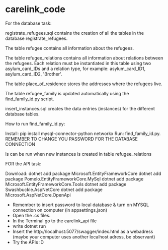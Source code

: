 # carelink_code

For the database task:

registrate_refugees.sql contains the creation of all the tables in the database registrate_refugees.

The table refugee contains all information about the refugees.

The table refugee_relations contains all information about relations between the refugees. Each relation must be instantiated in this table using two asylum_card_IDs and a relation type, for example: asylum_card_ID1, asylum_card_ID2, 'Brother'.

The table place_of_residence stores the addresses where the refugees live.

The table refugee_family is updated automatically using the find_family_id.py script.

insert_instances.sql creates the data entries (instances) for the different database tables.


How to run find_family_id.py:

Install: pip install mysql-connector-python networkx
Run: find_family_id.py.
REMEMBER TO CHANGE YOU PASSWORD FOR THE DATABASE CONNECTION

Is can be run when new instances is created in table refugee_relations


FOR the API task: 

Download: 
dotnet add package Microsoft.EntityFrameworkCore
dotnet add package Pomelo.EntityFrameworkCore.MySql
dotnet add package Microsoft.EntityFrameworkCore.Tools
dotnet add package Swashbuckle.AspNetCore
dotnet add package Microsoft.AspNetCore.OpenApi



- Remember to insert password to local database & turn on MYSQL connection on computer (in appsettings.json)
- Open the .cs files. 
- In the Terminal go to the carelink_api file
- write dotnet run
- Insert the http://localhost:5077/swagger/index.html as a webadress (maybe your computer uses another localhost adress, be observant)
- Try the APIs :D

